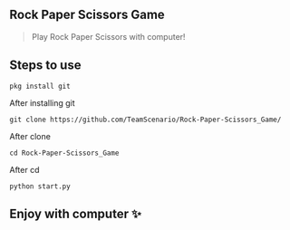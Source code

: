 ## Rock Paper Scissors Game
>Play Rock Paper Scissors with computer!

## Steps to use

```console
pkg install git
```
After installing git
```console
git clone https://github.com/TeamScenario/Rock-Paper-Scissors_Game/
```
After clone
```console
cd Rock-Paper-Scissors_Game
```
After cd
```console
python start.py
```

## Enjoy with computer ✨

